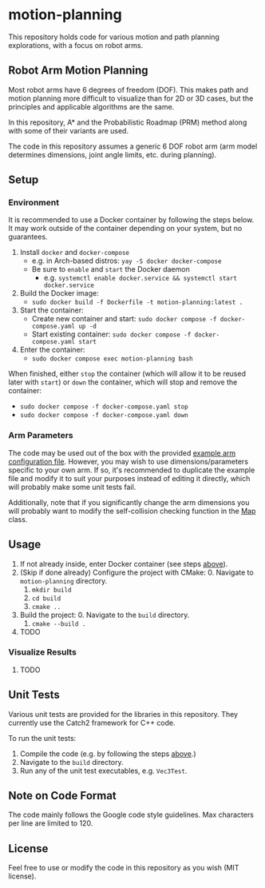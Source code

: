 # motion-planning
This repository holds code for various motion and path planning explorations, with a focus on robot arms.

## Robot Arm Motion Planning

Most robot arms have 6 degrees of freedom (DOF). This makes path and motion planning more difficult to visualize than for 2D or 3D cases, but the principles and applicable algorithms are the same.

In this repository, A* and the Probabilistic Roadmap (PRM) method along with some of their variants are used.

The code in this repository assumes a generic 6 DOF robot arm (arm model determines dimensions, joint angle limits, etc. during planning).

## Setup

### Environment

It is recommended to use a Docker container by following the steps below. It may work outside of the container depending on your system, but no guarantees.

1. Install `docker` and `docker-compose`
    - e.g. in Arch-based distros: `yay -S docker docker-compose`
    - Be sure to `enable` and `start` the Docker daemon
        - e.g. `systemctl enable docker.service && systemctl start docker.service`
2. Build the Docker image:
    - `sudo docker build -f Dockerfile -t motion-planning:latest .`
3. Start the container:
    - Create new container and start: `sudo docker compose -f docker-compose.yaml up -d`
    - Start existing container: `sudo docker compose -f docker-compose.yaml start`
4. Enter the container:
    - `sudo docker compose exec motion-planning bash`

When finished, either `stop` the container (which will allow it to be reused later with `start`) or `down` the container, which will stop and remove the container:
- `sudo docker compose -f docker-compose.yaml stop`
- `sudo docker compose -f docker-compose.yaml down`

### Arm Parameters

The code may be used out of the box with the provided [example arm configuration file](/config/arm_dimensions.json). However, you may wish to use dimensions/parameters specific to your own arm. If so, it's recommended to duplicate the example file and modify it to suit your purposes instead of editing it directly, which will probably make some unit tests fail.

Additionally, note that if you significantly change the arm dimensions you will probably want to modify the self-collision checking function in the [Map](./map/map.hpp) class.

## Usage

1. If not already inside, enter Docker container (see steps [above](#set-up-environment)).
2. (Skip if done already) Configure the project with CMake:
    0. Navigate to `motion-planning` directory.
    1. `mkdir build`
    2. `cd build`
    3. `cmake ..`
3. Build the project:
    0. Navigate to the `build` directory.
    1. `cmake --build .`
4. TODO

### Visualize Results

1. TODO

## Unit Tests

Various unit tests are provided for the libraries in this repository. They currently use the Catch2 framework for C++ code.

To run the unit tests:
  1. Compile the code (e.g. by following the steps [above](#run-an-example).)
  2. Navigate to the `build` directory.
  3. Run any of the unit test executables, e.g. `Vec3Test`.

## Note on Code Format
The code mainly follows the Google code style guidelines. Max characters per line are limited to 120.

## License

Feel free to use or modify the code in this repository as you wish (MIT license).